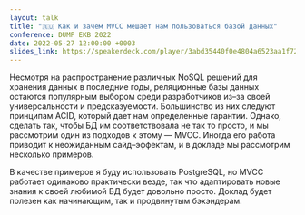 ```yaml
---
layout: talk
title: "🇷🇺 Как и зачем MVCC мешает нам пользоваться базой данных"
conference: DUMP EKB 2022
date: 2022-05-27 12:00:00 +0003
slides_link: https://speakerdeck.com/player/3abd35440f0e4804a6523aa1f7205a35
---
```


Несмотря на распространение различных NoSQL решений для хранения данных в последние годы, реляционные базы данных остаются популярным выбором среди разработчиков из–за своей универсальности и предсказуемости. Большинство из них следуют принципам ACID, который дает нам определенные гарантии. Однако, сделать так, чтобы БД им соответствовала не так то просто, и мы рассмотрим один из подходов к этому — MVCC. Иногда его работа приводит к неожиданным сайд–эффектам, и в докладе мы рассмотрим несколько примеров.

В качестве примеров я буду использовать PostgreSQL, но MVCC работает одинаково практически везде, так что адаптировать новые знания к своей любимой БД будет довольно просто. Доклад будет полезен как начинающим, так и продвинутым бэкэндерам.
